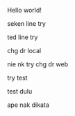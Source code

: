 Hello world!

seken line try

ted line try

chg dr local

nie nk try chg dr web

try test

test dulu

ape nak dikata